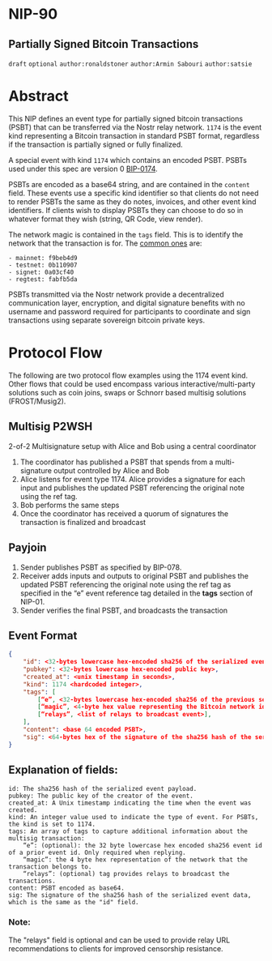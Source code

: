NIP-90
======

Partially Signed Bitcoin Transactions
--------------------------------------------
`draft` `optional` `author:ronaldstoner` `author:Armin Sabouri` `author:satsie` 

# Abstract

This NIP defines an event type for partially signed bitcoin transactions (PSBT) that can be transferred via the Nostr relay network. `1174` is the event kind representing a Bitcoin transaction in standard PSBT format, regardless if the transaction is partially signed or fully finalized.

A special event with kind `1174` which contains an encoded PSBT. PSBTs used under this spec are version 0 [BIP-0174](https://github.com/bitcoin/bips/blob/master/bip-0174.mediawiki).

PSBTs are encoded as a base64 string, and are contained in the `content` field. These events use a specific kind identifier so that clients do not need to render PSBTs the same as they do notes, invoices, and other event kind identifiers. If clients wish to display PSBTs they can choose to do so in whatever format they wish (string, QR Code, view render).

The network magic is contained in the `tags` field. This is to identify the network that the transaction is for. The [common ones](https://en.bitcoin.it/wiki/Protocol_documentation#Message_structure) are:
```
- mainnet: f9beb4d9
- testnet: 0b110907
- signet: 0a03cf40
- regtest: fabfb5da
``` 

PSBTs transmitted via the Nostr network provide a decentralized communication layer, encryption, and digital signature benefits with no username and password required for participants to coordinate and sign transactions using separate sovereign bitcoin private keys.

# Protocol Flow
The following are two protocol flow examples using the 1174 event kind. Other flows that could be used encompass various interactive/multi-party solutions such as coin joins, swaps or Schnorr based multisig solutions (FROST/Musig2).

## Multisig P2WSH
2-of-2 Multisignature setup with Alice and Bob using a central coordinator

1.  The coordinator has published a PSBT that spends from a multi-signature output controlled by Alice and Bob
2.  Alice listens for event type 1174. Alice provides a signature for each input and publishes the updated PSBT referencing the original note using the ref tag.
3.  Bob performs the same steps
4.  Once the coordinator has received a quorum of signatures the transaction is finalized and broadcast 

## Payjoin

1. Sender publishes PSBT as specified by BIP-078.
2. Receiver adds inputs and outputs to original PSBT and publishes the updated PSBT referencing the original note using the ref tag as specified in the “e” event reference tag detailed in the **tags** section of NIP-01.
3. Sender verifies the final PSBT, and broadcasts the transaction

## Event Format
```json
{
	"id": <32-bytes lowercase hex-encoded sha256 of the serialized event data>,
	"pubkey": <32-bytes lowercase hex-encoded public key>,
	"created_at": <unix timestamp in seconds>,
	"kind": 1174 <hardcoded integer>,
	"tags": [
		[“e”, <32-bytes lowercase hex-encoded sha256 of the previous serialized event data> ], // provided when replying
		[“magic”, <4-byte hex value representing the Bitcoin network identifier>],
		[“relays”, <list of relays to broadcast event>],
	],
	"content": <base 64 encoded PSBT>,
	"sig": <64-bytes hex of the signature of the sha256 hash of the serialized event data, which is the same as the "id" field>
}
```

## Explanation of fields:
```
id: The sha256 hash of the serialized event payload.
pubkey: The public key of the creator of the event.
created_at: A Unix timestamp indicating the time when the event was created.
kind: An integer value used to indicate the type of event. For PSBTs, the kind is set to 1174.
tags: An array of tags to capture additional information about the multisig transaction:
	“e”: (optional): the 32 byte lowercase hex encoded sha256 event id of a prior event id. Only required when replying.
	“magic”: the 4 byte hex representation of the network that the transaction belongs to.
	“relays”: (optional) tag provides relays to broadcast the transactions.
content: PSBT encoded as base64.
sig: The signature of the sha256 hash of the serialized event data, which is the same as the "id" field.
```

### Note:
The "relays" field is optional and can be used to provide relay URL recommendations to clients for improved censorship resistance.
